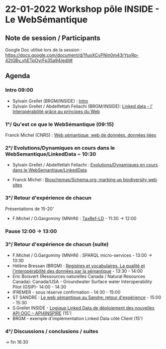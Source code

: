 # 22-01-2022 Workshop pôle INSIDE - Le WebSémantique 



## Note de session / Participants
Google Doc utilisé lors de la session : https://docs.google.com/document/d/1fuoXCyPNIn0m43rYsxRp-42tGBy_yhETpOyrFp35a94/edit#
## Agenda

### Intro 09:00
- Sylvain Grellet (BRGM/INSIDE) : [Intro](https://github.com/INSIDE-information-systems/EnvironmentalSemanticWeb/blob/master/presentations/20210120_INSIDE_SemanticWeb_workshop/0-intro/20210122_Intro_Grellet.pdf)
- Sylvain Grellet / Abdelfettah Feliachi (BRGM/INSIDE): [Linked data - l’ Interopérabilité grâce au principes du Web](https://github.com/INSIDE-information-systems/EnvironmentalSemanticWeb/blob/master/presentations/20210120_INSIDE_SemanticWeb_workshop/0-intro/20210122_Interop_Linked_Data_Feliachi.pdf)


### 1°/ Qu'est ce que le WebSémantique (09:15)
Franck Michel (CNRS) : [Web sémantique, web de données, données liées](https://github.com/INSIDE-information-systems/EnvironmentalSemanticWeb/blob/master/presentations/20210120_INSIDE_SemanticWeb_workshop/1-set_the_scene/Franck_Michel-IntroWS.pdf)

### 2°/ Evolutions/Dynamiques en cours dans le WebSemantique/LinkedData  ~ 10:30
- Sylvain Grellet / Abdelfettah Feliachi : [Evolutions/Dynamiques en cours dans le WebSemantique/LinkedData](https://github.com/INSIDE-information-systems/EnvironmentalSemanticWeb/blob/master/presentations/20210120_INSIDE_SemanticWeb_workshop/2-evolutions/20210122_WebSem_Evolution_Feliachi_Grellet.pdf)

- Franck Michel : [Bioschemas/Schema.org: marking up biodiversity web sites](https://github.com/INSIDE-information-systems/EnvironmentalSemanticWeb/blob/master/presentations/20210120_INSIDE_SemanticWeb_workshop/2-evolutions/20210122_Franck_Michel-Bioschemas.pdf)

### 3°/ Retour d'expérience de chacun
Présentations de 15-20'
- F.Michel / O.Gargominy (MNHN) :  [TaxRef-LD](https://github.com/INSIDE-information-systems/EnvironmentalSemanticWeb/blob/master/presentations/20210120_INSIDE_SemanticWeb_workshop/3-retour_experience/20210122_Franck_Michel%20-%20TAXREF-LD.pdf) - 11:30 -> 12:00


### Pause 12:00 -> 13:00


### 3°/ Retour d'expérience de chacun (suite)
- F.Michel / O.Gargominy (MNHN) : SPARQL micro-services - 13:00 -> 13:30
- Hélène Bressan (BRGM) : [Registres et vocabulaires. La qualité et l'interopérabilité des données par la sémantique](https://github.com/INSIDE-information-systems/EnvironmentalSemanticWeb/blob/master/presentations/20210120_INSIDE_SemanticWeb_workshop/3-retour_experience/20210122_BRGM_registres_bressan.pptx) - 13:30 - 14:00
- Eric Boisvert (Ressources naturelles Canada / Natural Resources Canada): Canada/USA - Groundwater Surface water Interoperability Pilot (GSIP)- 14:00 - 14:30
- IFREMER - sous réserve confirmation - 14:30 - 15:00
- ST SANDRE : [Le web sémantique au Sandre: retour d'expérience](https://github.com/INSIDE-information-systems/EnvironmentalSemanticWeb/blob/master/presentations/20210120_INSIDE_SemanticWeb_workshop/3-retour_experience/web_semantique_sandre.pdf) - 15:00 - 15:30
- S.Grellet INSIDE - [Logique Linked Data de déploiement des nouvelles API OGC – API4INSPIRE](https://github.com/INSIDE-information-systems/EnvironmentalSemanticWeb/blob/master/presentations/20210120_INSIDE_SemanticWeb_workshop/3-retour_experience/20210122_INSIDE_API4INSPIRE_Implementation_Feedback_Grellet.pdf) (15')
- BRGM - exemple d'implémentation Linked Data côté Client (15')

### 4°/ Discussions / conclusions / suites
-> fin 16:30

